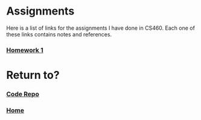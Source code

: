 # Assignments
Here is a list of links for the assignments I have done in CS460. Each one of these links contains notes and references.

### [Homework 1](cls-cs460-hw1.md)

# Return to?
### [Code Repo](https://github.com/Alex-Bishop1296/Alex-Bishop1296.github.io) 
### [Home](../index.md)